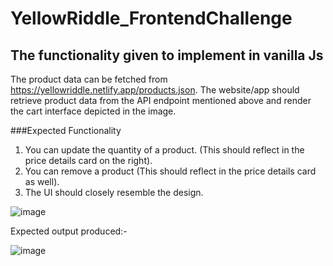 # YellowRiddle_FrontendChallenge
 
## The functionality given to implement in vanilla Js

The product data can be fetched from https://yellowriddle.netlify.app/products.json. The website/app should retrieve product data from the API endpoint mentioned above and render the cart interface depicted in the image. 

###Expected Functionality

1) You can update the quantity of a product. (This should reflect in the price details card on the right).
2) You can remove a product (This should reflect in the price details card as well).
3) The UI should closely resemble the design. 

![image](https://user-images.githubusercontent.com/74822422/126039170-8479a0f3-28b7-4e1e-b7d5-532206f0f662.png)

Expected output produced:- 

![image](https://user-images.githubusercontent.com/74822422/126039617-ce53c7fa-76bc-4727-bd71-620bb76b097f.png)
